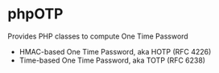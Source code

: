 # phpOTP
Provides PHP classes to compute One Time Password

- HMAC-based One Time Password, aka HOTP (RFC 4226)
- Time-based One Time Password, aka TOTP (RFC 6238)
